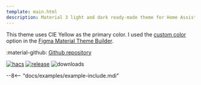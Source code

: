 ```yaml
---
template: main.html
description: Material 3 light and dark ready-made theme for Home Assistant. Example C05 is based on Yellow as the primary color. Check the screenshots and theme config!
---
```


This theme uses CIE Yellow as the primary color. I used the [custom color][picking-the-hue] option in the [Figma Material Theme Builder][create-material3-theme].

:material-github: [Github repository][m3-theme-github-url]

[![hacs][hacs-badge]][hacs-url]
[![release][release-badge]][release-url]
![downloads][downloads-badge]

--8<-- "docs/examples/example-include.mdi"

<!-- Image references -->

[AmoebeLabs Material 3 Theme Palettes]: ../assets/screenshots/m3-theme-c05-palettes.png
[AmoebeLabs Material 3 Theme Surfaces]: ../assets/screenshots/m3-theme-c05-surfaces.png
[AmoebeLabs Material 3 Theme Light]: ../assets/screenshots/m3-theme-c05-light.png
[AmoebeLabs Material 3 Theme Dark]: ../assets/screenshots/m3-theme-c05-dark.png

[AmoebeLabs Material 3 Theme Example Light]: ../assets/screenshots/m3-example-c05-light.png
[AmoebeLabs Material 3 Theme Example Dark]: ../assets/screenshots/m3-example-c05-dark.png

<!-- External references -->

[sak-example-12-url]: https://swiss-army-knife.docs.amoebelabs.com/examples/example-12/
[m3-theme-github-url]: https://github.com/AmoebeLabs/HA-Theme_M3-c05-yellow
[home-assistant]: https://www.home-assistant.io/
[home-assitant-theme-docs]: https://www.home-assistant.io/integrations/frontend/#defining-themes
[hacs]: https://hacs.xyz
[release-url]: https://github.com/AmoebeLabs/HA-Theme_M3-c05-yellow/releases
[sak-docs-url]: https://swiss-army-knife.docs.amoebelabs.com/

<!-- Badge references -->

[hacs-url]: https://github.com/hacs/default
[hacs-badge]: https://img.shields.io/badge/HACS-Default-41BDF5.svg?style=for-the-badge&logo=homeassistantcommunitystore
[release-badge]: https://img.shields.io/github/v/release/AmoebeLabs/HA-Theme_M3-c05-yellow?style=for-the-badge&logo=github
[downloads-badge]: https://img.shields.io/github/downloads/AmoebeLabs/HA-Theme_M3-c05-yellow/total?style=for-the-badge&logo=github

<!-- Internal references -->

[create-material3-theme]: ../design/create-material3-theme.md
[picking-the-hue]: ../basics/m3-analysis-hue-picker.md
